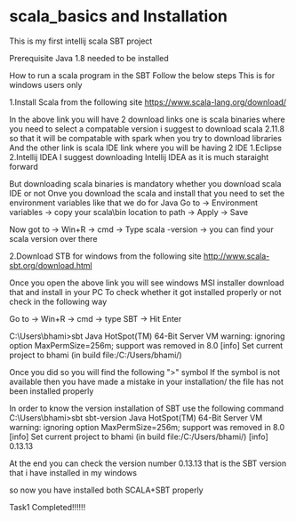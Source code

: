 # scala_basics and Installation
This is my first intellij scala SBT project

Prerequisite Java 1.8 needed to be installed

How to run a scala program in the SBT
Follow the below steps
This is for windows users only

1.Install Scala from the following site
https://www.scala-lang.org/download/

In the above link you will have 2 download links one is scala binaries where you need to select a compatable version i suggest to download
scala 2.11.8 so that it will be compatable with spark when you try to download libraries
And the other link is scala IDE link where you will be having 2 IDE 
1.Eclipse
2.Intellij IDEA
I suggest downloading Intellij IDEA as it is much staraight forward

But downloading scala binaries is mandatory whether you download scala IDE or not
Onve you download the scala and install that you need to set the environment variables like that we do for Java
Go to -> Environment variables -> copy your scala\bin location to path -> Apply -> Save

Now got to -> Win+R -> cmd -> Type scala -version -> you can find your scala version over there

2.Download STB for windows from the following site
http://www.scala-sbt.org/download.html

Once you open the above link you will see windows MSI installer
download that and install in your PC
To check whether it got installed properly or not check in the following way

Go to -> Win+R -> cmd -> type SBT -> Hit Enter

C:\Users\bhami>sbt
Java HotSpot(TM) 64-Bit Server VM warning: ignoring option MaxPermSize=256m; support was removed in 8.0
[info] Set current project to bhami (in build file:/C:/Users/bhami/)
>

Once you did so you will find the following ">" symbol
If the symbol is not available then you have made a mistake in your installation/ the file has not been installed properly

In order to know the version installation of SBT use the following command
C:\Users\bhami>sbt sbt-version
Java HotSpot(TM) 64-Bit Server VM warning: ignoring option MaxPermSize=256m; support was removed in 8.0
[info] Set current project to bhami (in build file:/C:/Users/bhami/)
[info] 0.13.13

At the end you can check the version number 0.13.13 that is the SBT version that i have installed in my windows

so now you have installed both SCALA+SBT properly

Task1 Completed!!!!!!


